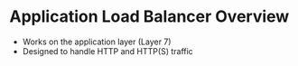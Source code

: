# Application Load Balancer Overview

* Works on the application layer (Layer 7)
* Designed to handle HTTP and HTTP(S) traffic

<br>
